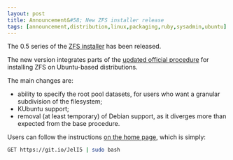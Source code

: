 ```yaml
---
layout: post
title: Announcement&#58; New ZFS installer release
tags: [announcement,distribution,linux,packaging,ruby,sysadmin,ubuntu]
---
```


The 0.5 series of the [ZFS installer](https://github.com/saveriomiroddi/zfs-installer) has been released.

The new version integrates parts of the [updated official procedure](https://openzfs.github.io/openzfs-docs/Getting%20Started/Ubuntu/Ubuntu%2020.04%20Root%20on%20ZFS.html) for installing ZFS on Ubuntu-based distributions.

The main changes are:

- ability to specify the root pool datasets, for users who want a granular subdivision of the filesystem;
- KUbuntu support;
- removal (at least temporary) of Debian support, as it diverges more than expected from the base procedure.

Users can follow the instructions [on the home page](https://github.com/saveriomiroddi/zfs-installer), which is simply:

```sh
GET https://git.io/JelI5 | sudo bash
```
